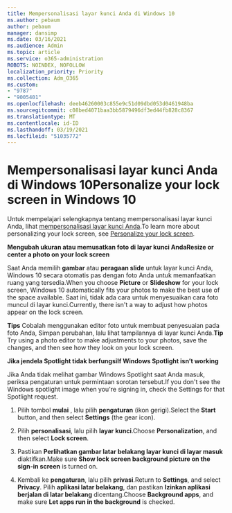 ```yaml
---
title: Mempersonalisasi layar kunci Anda di Windows 10
ms.author: pebaum
author: pebaum
manager: dansimp
ms.date: 03/16/2021
ms.audience: Admin
ms.topic: article
ms.service: o365-administration
ROBOTS: NOINDEX, NOFOLLOW
localization_priority: Priority
ms.collection: Adm_O365
ms.custom:
- "9787"
- "9005401"
ms.openlocfilehash: deeb46260003c855e9c51d09dbd053d0461948ba
ms.sourcegitcommit: c08bed4071baa3bb5879496df3ed44fb828c8367
ms.translationtype: MT
ms.contentlocale: id-ID
ms.lasthandoff: 03/19/2021
ms.locfileid: "51035772"
---
```

# <a name="personalize-your-lock-screen-in-windows-10"></a><span data-ttu-id="0387d-102">Mempersonalisasi layar kunci Anda di Windows 10</span><span class="sxs-lookup"><span data-stu-id="0387d-102">Personalize your lock screen in Windows 10</span></span>

<span data-ttu-id="0387d-103">Untuk mempelajari selengkapnya tentang mempersonalisasi layar kunci Anda, lihat [mempersonalisasi layar kunci Anda](https://support.microsoft.com/windows/personalize-your-lock-screen-81dab9b0-35cf-887c-84a0-6de8ef72bea0).</span><span class="sxs-lookup"><span data-stu-id="0387d-103">To learn more about personalizing your lock screen, see [Personalize your lock screen](https://support.microsoft.com/windows/personalize-your-lock-screen-81dab9b0-35cf-887c-84a0-6de8ef72bea0).</span></span>

<span data-ttu-id="0387d-104">**Mengubah ukuran atau memusatkan foto di layar kunci Anda**</span><span class="sxs-lookup"><span data-stu-id="0387d-104">**Resize or center a photo on your lock screen**</span></span>

<span data-ttu-id="0387d-105">Saat Anda memilih **gambar** atau **peragaan slide** untuk layar kunci Anda, Windows 10 secara otomatis pas dengan foto Anda untuk memanfaatkan ruang yang tersedia.</span><span class="sxs-lookup"><span data-stu-id="0387d-105">When you choose **Picture** or **Slideshow** for your lock screen, Windows 10 automatically fits your photos to make the best use of the space available.</span></span> <span data-ttu-id="0387d-106">Saat ini, tidak ada cara untuk menyesuaikan cara foto muncul di layar kunci.</span><span class="sxs-lookup"><span data-stu-id="0387d-106">Currently, there isn't a way to adjust how photos appear on the lock screen.</span></span>

<span data-ttu-id="0387d-107">**Tips** Cobalah menggunakan editor foto untuk membuat penyesuaian pada foto Anda, Simpan perubahan, lalu lihat tampilannya di layar kunci Anda.</span><span class="sxs-lookup"><span data-stu-id="0387d-107">**Tip** Try using a photo editor to make adjustments to your photos, save the changes, and then see how they look on your lock screen.</span></span>

<span data-ttu-id="0387d-108">**Jika jendela Spotlight tidak berfungsi**</span><span class="sxs-lookup"><span data-stu-id="0387d-108">**If Windows Spotlight isn’t working**</span></span>

<span data-ttu-id="0387d-109">Jika Anda tidak melihat gambar Windows Spotlight saat Anda masuk, periksa pengaturan untuk permintaan sorotan tersebut.</span><span class="sxs-lookup"><span data-stu-id="0387d-109">If you don't see the Windows spotlight image when you're signing in, check the Settings for that Spotlight request.</span></span> 

1. <span data-ttu-id="0387d-110">Pilih tombol **mulai** , lalu pilih **pengaturan** (ikon gerigi).</span><span class="sxs-lookup"><span data-stu-id="0387d-110">Select the **Start** button, and then select **Settings** (the gear icon).</span></span>

1. <span data-ttu-id="0387d-111">Pilih **personalisasi**, lalu pilih **layar kunci**.</span><span class="sxs-lookup"><span data-stu-id="0387d-111">Choose **Personalization**, and then select **Lock screen**.</span></span>

1. <span data-ttu-id="0387d-112">Pastikan **Perlihatkan gambar latar belakang layar kunci di layar masuk** diaktifkan.</span><span class="sxs-lookup"><span data-stu-id="0387d-112">Make sure **Show lock screen background picture on the sign-in screen** is turned on.</span></span>

1. <span data-ttu-id="0387d-113">Kembali ke **pengaturan**, lalu pilih **privasi**.</span><span class="sxs-lookup"><span data-stu-id="0387d-113">Return to **Settings**, and select **Privacy**.</span></span> <span data-ttu-id="0387d-114">Pilih **aplikasi latar belakang**, dan pastikan **Izinkan aplikasi berjalan di latar belakang** dicentang.</span><span class="sxs-lookup"><span data-stu-id="0387d-114">Choose **Background apps**, and make sure **Let apps run in the background** is checked.</span></span>